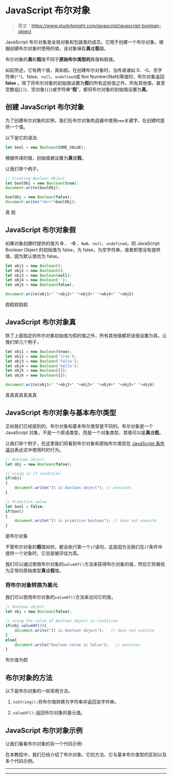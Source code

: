# JavaScript 布尔对象

> 原文：<https://www.studytonight.com/javascript/javascript-boolean-object>

JavaScript 布尔对象是全局对象和包装类的成员。它用于创建一个布尔对象，根据创建布尔对象时使用的值，该对象保存**真**或**假**值。

布尔对象的**真**和**假**值不同于**原始布尔类型的**真值和假值。

如前所述，它有两个值，真和假。在创建布尔对象时，当传递诸如 0、-0、空字符串(`""`)、false、`null`、`undefined`或 Not Number(NaN)等值时，布尔对象返回 **false** 。除了将布尔对象的初始值设置为**假**的所有这些值之外，所有其他值，甚至空数组(`[]`)、空对象(`{}`)或字符串“**假**”，都将布尔对象的初始值设置为**真**。

## 创建 JavaScript 布尔对象

为了创建布尔对象的实例，我们在布尔对象构造器中使用`new`关键字，在创建时提供一个值。

以下是它的语法:

```js
let bool = new Boolean(SOME_VALUE);
```

根据传递的值，初始值被设置为**真**或**假**。

让我们举个例子，

```js
// Creating Boolean Object
let boolObj = new Boolean(true);  
document.write(boolObj);

boolObj = new Boolean(false);  
document.write("<br>"+boolObj); 
```

真
假

## JavaScript 布尔对象假

如果对象创建时提供的值为 **0** 、 **-0** 、`NaN`、`null`、`undefined`，则 JavaScript Boolean Object 的初始值为 false，为 false，为空字符串，或者即使没有提供值，因为默认值也为 false。

```js
let obj1 = new Boolean();
let obj2 = new Boolean(0);
let obj3 = new Boolean(null);
let obj4 = new Boolean('');
let obj5 = new Boolean(false);

document.write(obj1+" "+obj2+" "+obj3+" "+obj4+" "+obj5)
```

假假假假假

## JavaScript 布尔对象真

除了上面指定的布尔对象初始值为假的值之外，所有其他值都将该值设置为真。让我们举几个例子，

```js
let obj1 = new Boolean(true);
let obj2 = new Boolean('true');
let obj3 = new Boolean('false');
let obj4 = new Boolean('hello');
let obj5 = new Boolean([]);
let obj6 = new Boolean({});

document.write(obj1+" "+obj2+" "+obj3+" "+obj4+" "+obj5+" "+obj6)
```

真真真真真真真

## JavaScript 布尔对象与基本布尔类型

正如我们已经提到的，布尔对象和基本布尔类型是不同的。布尔对象是一个 JavaScript 对象，不是一个原语类型，而是一个对象类型，其值可以是**真**或**假**。

让我们举个例子，在这里我们将看到布尔对象和原始布尔类型在 [JavaScript 条件语句](https://www.studytonight.com/javascript/javascript-if-else-and-else-if-statements)表达式中使用时的行为。

```js
// Boolean object
let obj = new Boolean(false);

// using in if condition 
if(obj)
{
	document.write("It is boolean object"); // executes
}

// Primitive value
let bool = false;
if(bool)
{
	document.write("It is primitive boolean"); // does not execute
}
```

是布尔对象

不管布尔对象的**假**值如何，都会执行第一个`if`语句，这是因为当我们在`if`条件中提供一个对象时，它总是被评估为真。

我们可以通过使用布尔对象的`valueOf()`方法来获得布尔对象的值，然后它将被视为正常的原始类型**真**或**假**值。

### 将布尔对象转换为基元

我们可以使用布尔对象的`valueOf()`方法来访问它的值，

```js
// Boolean object
let obj = new Boolean(false);

// using the value of Boolean object in condition 
if(obj.valueOf()){
	document.write("It is boolean object");   // does not execute
}
else{ 
	document.write("boolean value is false");   // executes
}
```

布尔值为假

## 布尔对象的方法

以下是布尔对象的一些常用方法。

1.  `toString():`将布尔值转换为字符串并返回该字符串。

2.  `valueOf():`返回布尔对象的基元值。

## JavaScript 布尔对象示例

让我们看看布尔对象的另一个代码示例:

在本教程中，我们已经介绍了布尔对象、它的方法、它与基本布尔类型的区别以及多个代码示例。

* * *

* * *